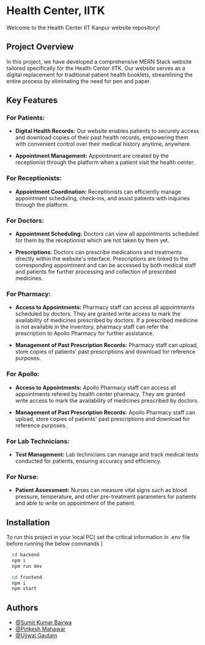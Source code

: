 
# Health Center, IITK

Welcome to the Health Center IIT Kanpur website repository!

## Project Overview

In this project, we have developed a comprehensive MERN Stack website tailored specifically for the Health Center IITK. Our website serves as a digital replacement for traditional patient health booklets, streamlining the entire process by eliminating the need for pen and paper.

## Key Features

### For Patients:
- **Digital Health Records:** Our website enables patients to securely access and download copies of their past health records, empowering them with convenient control over their medical history anytime, anywhere.
  
- **Appointment Management:** Appointment are created by the receptionist through the platform when a patient visit the health center.

### For Receptionists:
- **Appointment Coordination:** Receptionists can efficiently manage appointment scheduling, check-ins, and assist patients with inquiries through the platform.

### For Doctors:

- **Appointment Scheduling:** Doctors can view all appointments scheduled for them by the receptionist which are not taken by them yet.

- **Prescriptions:** Doctors can prescribe medications and treatments directly within the website's interface. Prescriptions are linked to the corresponding appointment and can be accessed by both medical staff and patients for further processing and collection of prescribed medicines.

### For Pharmacy:

- **Access to Appointments:** Pharmacy staff can access all appointments scheduled by doctors. They are granted write access to mark the availability of medicines prescribed by doctors. If a prescribed medicine is not available in the inventory, pharmacy staff can refer the prescription to Apollo Pharmacy for further assistance.

- **Management of Past Prescription Records:** Pharmacy staff can upload, store copies of patients' past prescriptions and download for reference purposes.

### For Apollo:
- **Access to Appointments:** Apollo Pharmacy staff can access all appointments refered by health center pharmacy. They are granted write access to mark the availability of medicines prescribed by doctors. 

- **Management of Past Prescription Records:** Apollo Pharmacy staff can upload, store copies of patients' past prescriptions and download for reference purposes.

### For Lab Technicians:
- **Test Management:** Lab technicians can manage and track medical tests conducted for patients, ensuring accuracy and efficiency.

### For Nurse:
- **Patient Assessment:** Nurses can measure vital signs such as blood pressure, temperature, and other pre-treatment parameters for patients and able to write on appointment of the patient. 

## Installation

To run this project in your local PC( set the critical information in .env file before running the below commands ) 
```bash  
  cd backend
  npm i
  npm run dev
```


```bash  
  cd frontend
  npm i
  npm start
```

## Authors

- [@Sumit Kumar Bairwa](https://github.com/sumitkb21)
- [@Pinkesh Mahawar](https://github.com/nandeshboyz024)
- [@Ujjwal Gautam](https://github.com/ujjwalg21)


